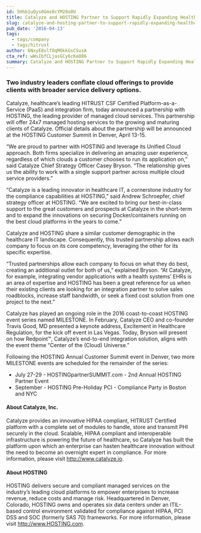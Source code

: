 ```yaml
---
id: 5Hhb1uQys0Gms0cYM28o0U
title: Catalyze and HOSTING Partner to Support Rapidly Expanding Healthcare IT Market
slug: catalyze-and-hosting-partner-to-support-rapidly-expanding-healthcare-it-market
pub_date: '2016-04-13'
tags:
  - tags/company
  - tags/hitrust
author: 6NxyE8vlfOqMOkkGsCSusA
cta_ref: wWsIbfCLjasGCy6cKeO86
summary: Catalyze and HOSTING Partner to Support Rapidly Expanding Healthcare IT Market
---
```

### Two industry leaders conflate cloud offerings to provide clients with broader service delivery options.

Catalyze, healthcare’s leading HITRUST CSF Certified Platform-as-a-Service (PaaS) and integration firm, today announced a partnership with HOSTING, the leading provider of managed cloud services. This partnership will offer 24x7 managed hosting services to the growing and maturing clients of Catalyze. Official details about the partnership will be announced at the HOSTING Customer Summit in Denver, April 13-15.

“We are proud to partner with HOSTING and leverage its Unified Cloud approach. Both firms specialize in delivering an amazing user experience, regardless of which clouds a customer chooses to run its application on,” said Catalyze Chief Strategy Officer Casey Bryson. “The relationship gives us the ability to work with a single support partner across multiple cloud service providers.”

“Catalyze is a leading innovator in healthcare IT, a cornerstone industry for the compliance capabilities at HOSTING,” said Andrew Schroepfer, chief strategy officer at HOSTING. “We are excited to bring our best-in-class support to the great customers and prospects at Catalyze in the short-term and to expand the innovations on securing Docker/containers running on the best cloud platforms in the years to come.”

Catalyze and HOSTING share a similar customer demographic in the healthcare IT landscape. Consequently, this trusted partnership allows each company to focus on its core competency, leveraging the other for its specific expertise.

“Trusted partnerships allow each company to focus on what they do best, creating an additional outlet for both of us,” explained Bryson. “At Catalyze, for example, integrating vendor applications with a health systems’ EHRs is an area of expertise and HOSTING has been a great reference for us when their existing clients are looking for an integration partner to solve sales roadblocks, increase staff bandwidth, or seek a fixed cost solution from one project to the next.”

Catalyze has played an ongoing role in the 2016 coast-to-coast HOSTING event series named MILESTONE. In February, Catalyze CEO and co-founder Travis Good, MD presented a keynote address, Excitement in Healthcare Regulation, for the kick off event in Las Vegas. Today, Bryson will present on how Redpoint™, Catalyze’s end-to-end integration solution, aligns with the event theme “Center of the (Cloud) Universe.”

Following the HOSTING Annual Customer Summit event in Denver, two more MILESTONE events are scheduled for the remainder of the series:

* July 27-29 - HOSTINGpartnerSUMMIT.com - 2nd Annual HOSTING Partner Event
* September - HOSTING Pre-Holiday PCI - Compliance Party in Boston and NYC

#### About Catalyze, Inc.

Catalyze provides an innovative HIPAA compliant, HITRUST Certified platform with a complete set of modules to handle, store and transmit PHI securely in the cloud. Scalable, HIPAA compliant and interoperable infrastructure is powering the future of healthcare, so Catalyze has built the platform upon which an enterprise can hasten healthcare innovation without the need to become an overnight expert in compliance. For more information, please visit http://www.catalyze.io.

#### About HOSTING

HOSTING delivers secure and compliant managed services on the industry’s leading cloud platforms to empower enterprises to increase revenue, reduce costs and manage risk. Headquartered in Denver, Colorado, HOSTING owns and operates six data centers under an ITIL-based control environment validated for compliance against HIPAA, PCI DSS and SOC (formerly SAS 70) frameworks. For more information, please visit http://www.HOSTING.com.

  
